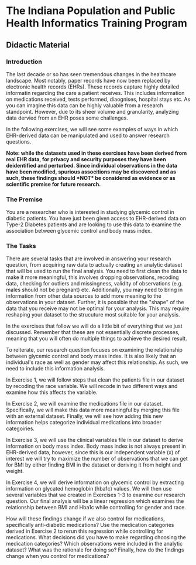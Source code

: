 # The Indiana Population and Public Health Informatics Training Program
## Didactic Material
### Introduction

The last decade or so has seen tremendous changes in the healthcare landscape. Most notably, paper records have now been replaced by electronic health records (EHRs). These records capture highly detailed informatin regarding the care a patient receives. This includes information on medications received, tests performed, diaognises, hospital stays etc. As you can imagine this data can be highly valuable from a research standpoint. However, due to its sheer volume and granularity, analyzing data dervied from an EHR poses some challenges.

In the following exercises, we will see some examples of ways in which EHR-derived data can be manipulated and used to answer research questions.

**Note: while the datasets used in these exercises have been derived from real EHR data, for privacy and security purposes they have been deidentified and perturbed. Since individual observations in the data have been modified, spurious associtions may be discovered and as such, these findings should \*NOT\* be considered as evidence or as scientific premise for future research.**

### The Premise
You are a researcher who is interested in studying glycemic control in diabetic patients. You have just been given access to EHR-derived data on Type-2 Diabetes patients and are looking to use this data to examine the association between glycemic control and body mass index.

### The Tasks
There are several tasks that are involved in answering your research question, from acquiring raw data to actually creating an analytic dataset that will be used to run the final analysis. You need to first clean the data to make it more meaningful, this involves dropping observations, recoding data, checking for outliers and missingness, validity of observations (e.g. males should not be pregnant) etc. Additionally, you may need to bring in information from other data sources to add more meaning to the observations in your dataset. Further, it is possible that the "shape" of the data that you receive may not be optimal for your analysis. This may require reshaping your dataset to the strucuture most suitable for your analysis.

In the exercises that follow we will do a little bit of everything that we just discussed. Remember that these are not essentially discrete processes, meaning that you will often do multiple things to achieve the desired result.

To reiterate, our research question focuses on examining the relationship between glycemic control and body mass index. It is also likely that an individual's race as well as gender may affect this relationship. As such, we need to include this information analysis. 

In Exercise 1, we will follow steps that clean the patients file in our dataset by recoding the race variable. We will recode in two different ways and examine how this affects the variable.

In Exercise 2, we will examine the medications file in our dataset. Specifically, we will make this data more meaningful by merging this file with an external dataset. Finally, we will see how adding this new information helps categorize individual medications into broader categoiries.

In Exercise 3, we will use the clinical variables file in our dataset to derive information on body mass index. Body mass index is not always present in EHR-derived data, however, since this is our independent variable (x) of interest we will try to maximize the number of observations that we can get for BMI by either finding BMI in the dataset or deriving it from height and weight.

In Exercise 4, we will derive information on glycemic control by extracting information on glycated hemoglobin (hba1c) values. We will then use several variables that we created in Exercises 1-3 to examine our research question. Our final analysis will be a linear regression which examines the relationship between BMI and Hba1c while controlling for gender and race. 

How will these findings change if we also control for medications, specifically anti-diabetic medications? Use the medication categories derived in Exercise 2 to rerun this regression while controlling for medications. What decisions did you have to make regarding choosing the medication categories? Which observations were included in the analytic dataset? What was the rationale for doing so? Finally, how do the findings change when you control for medications?
